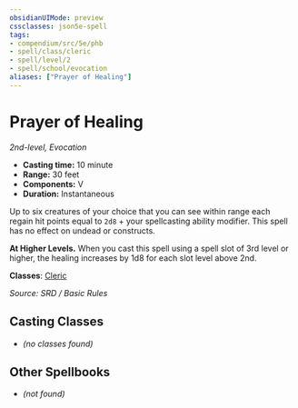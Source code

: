 ```yaml
---
obsidianUIMode: preview
cssclasses: json5e-spell
tags:
- compendium/src/5e/phb
- spell/class/cleric
- spell/level/2
- spell/school/evocation
aliases: ["Prayer of Healing"]
---
```

# Prayer of Healing
*2nd-level, Evocation*  

- **Casting time:** 10 minute
- **Range:** 30 feet
- **Components:** V
- **Duration:** Instantaneous

Up to six creatures of your choice that you can see within range each regain hit points equal to `2d8` + your spellcasting ability modifier. This spell has no effect on undead or constructs.

**At Higher Levels.** When you cast this spell using a spell slot of 3rd level or higher, the healing increases by 1d8 for each slot level above 2nd.

**Classes**: [Cleric](compendium/classes/cleric.md)

*Source: SRD / Basic Rules*

## Casting Classes
- *(no classes found)*

## Other Spellbooks
- *(not found)*
